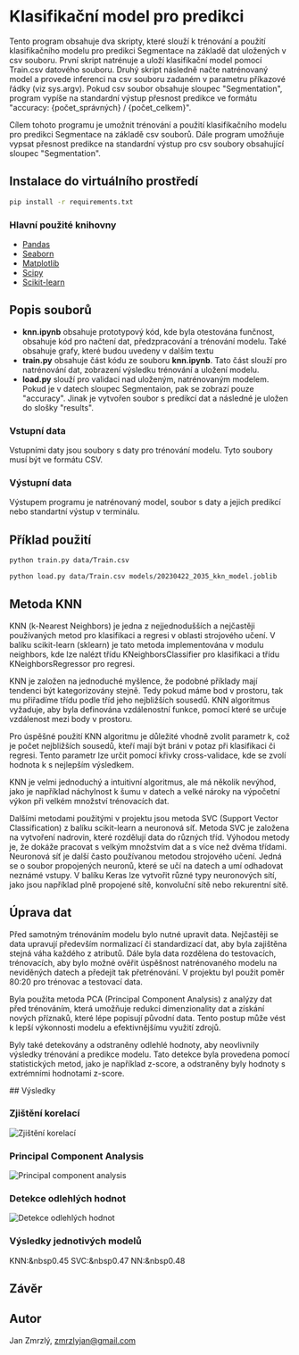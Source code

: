 # Klasifikační model pro predikci

Tento program obsahuje dva skripty, které slouží k trénování a použití klasifikačního modelu pro predikci Segmentace na základě dat uložených v csv souboru. První skript natrénuje a uloží klasifikační model pomocí Train.csv datového souboru. Druhý skript následně načte natrénovaný model a provede inferenci na csv souboru zadaném v parametru příkazové řádky (viz sys.argv). Pokud csv soubor obsahuje sloupec "Segmentation", program vypíše na standardní výstup přesnost predikce ve formátu "accuracy: {počet_správných} / {počet_celkem}".

Cílem tohoto programu je umožnit trénování a použití klasifikačního modelu pro predikci Segmentace na základě csv souborů. Dále program umožňuje vypsat přesnost predikce na standardní výstup pro csv soubory obsahující sloupec "Segmentation".

## Instalace do virtuálního prostředí

```bash
pip install -r requirements.txt
```

### Hlavní použité knihovny

* [Pandas](https://pandas.pydata.org/)
* [Seaborn](https://seaborn.pydata.org/)
* [Matplotlib](https://matplotlib.org/)
* [Scipy](https://scipy.org/)
* [Scikit-learn](https://scikit-learn.org/stable/)

## Popis souborů

* __knn.ipynb__ obsahuje prototypový kód, kde byla otestována funčnost,  obsahuje kód pro načtení dat, předzpracování a trénování modelu. Také obsahuje grafy, které budou uvedeny v dalším textu
* __train.py__ obsahuje část kódu ze souboru __knn.ipynb__. Tato část slouží pro natrénování dat, zobrazení výsledku trénování a uložení modelu.
* __load.py__ slouží pro validaci nad uloženým, natrénovaným modelem. Pokud je v datech sloupec Segmentaion, pak se zobrazí pouze "accuracy". Jinak je vytvořen soubor s predikcí dat a následné je uložen do slošky "results".

### Vstupní data

Vstupními daty jsou soubory s daty pro trénování modelu. Tyto soubory musí být ve formátu CSV.

### Výstupní data

Výstupem programu je natrénovaný model, soubor s daty a jejich predikcí nebo standartní výstup v terminálu.

## Příklad použití

```bash
python train.py data/Train.csv
```

```bash
python load.py data/Train.csv models/20230422_2035_kkn_model.joblib
```

## Metoda KNN

 KNN (k-Nearest Neighbors) je jedna z nejjednodušších a nejčastěji používaných metod pro klasifikaci a regresi v oblasti strojového učení. V balíku scikit-learn (sklearn) je tato metoda implementována v modulu neighbors, kde lze nalézt třídu KNeighborsClassifier pro klasifikaci a třídu KNeighborsRegressor pro regresi.

KNN je založen na jednoduché myšlence, že podobné příklady mají tendenci být kategorizovány stejně. Tedy pokud máme bod v prostoru, tak mu přiřadíme třídu podle tříd jeho nejbližších sousedů. KNN algoritmus vyžaduje, aby byla definována vzdálenostní funkce, pomocí které se určuje vzdálenost mezi body v prostoru.

Pro úspěšné použití KNN algoritmu je důležité vhodně zvolit parametr k, což je počet nejbližších sousedů, kteří mají být bráni v potaz při klasifikaci či regresi. Tento parametr lze určit pomocí křivky cross-validace, kde se zvolí hodnota k s nejlepším výsledkem.

KNN je velmi jednoduchý a intuitivní algoritmus, ale má několik nevýhod, jako je například náchylnost k šumu v datech a velké nároky na výpočetní výkon při velkém množství trénovacích dat.

Dalšími metodami použitými v projektu jsou metoda SVC (Support Vector Classification) z balíku scikit-learn a neuronová síť. Metoda SVC je založena na vytvoření nadrovin, které rozdělují data do různých tříd. Výhodou metody je, že dokáže pracovat s velkým množstvím dat a s více než dvěma třídami. Neuronová síť je další často používanou metodou strojového učení. Jedná se o soubor propojených neuronů, které se učí na datech a umí odhadovat neznámé vstupy. V balíku Keras lze vytvořit různé typy neuronových sítí, jako jsou například plně propojené sítě, konvoluční sítě nebo rekurentní sítě.

## Úprava dat

Před samotným trénováním modelu bylo nutné upravit data. Nejčastěji se data upravují především normalizací či standardizací dat, aby byla zajištěna stejná váha každého z atributů. Dále byla data rozdělena do testovacích, trénovacích, aby bylo možné ověřit úspěšnost natrénovaného modelu na neviděných datech a předejít tak přetrénování. V projektu byl použit poměr 80:20 pro trénovac a testovací data.

Byla použita metoda PCA (Principal Component Analysis) z analýzy dat před trénováním, která umožňuje redukci dimenzionality dat a získání nových příznaků, které lépe popisují původní data. Tento postup může vést k lepší výkonnosti modelu a efektivnějšímu využití zdrojů.

Byly také detekovány a odstraněny odlehlé hodnoty, aby neovlivnily výsledky trénování a predikce modelu. Tato detekce byla provedena pomocí statistických metod, jako je například z-score, a odstraněny byly hodnoty s extrémními hodnotami z-score.

## Výsledky

### Zjištění korelací

![Zjištění korelací]()

### Principal Component Analysis

![Principal component analysis]()

### Detekce odlehlých hodnot

![Detekce odlehlých hodnot]()

### Výsledky jednotivých modelů

KNN:&nbsp0.45
SVC:&nbsp0.47
NN:&nbsp0.48

## Závěr 



## Autor

Jan Zmrzlý, zmrzlyjan@gmail.com






